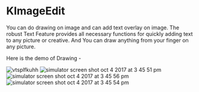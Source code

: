 # KImageEdit
You can do drawing on image and can add text overlay on image. The robust Text Feature provides all necessary functions for quickly adding text to any picture or creative. And You can draw anything from your finger on any picture.


Here is the demo of Drawing -


![vtsplfkuhh](https://user-images.githubusercontent.com/16478904/30632618-5b015dae-9e06-11e7-8899-f20eacebce56.gif)
![simulator screen shot oct 4 2017 at 3 45 51 pm](https://user-images.githubusercontent.com/16478904/31170816-3685e844-a91b-11e7-9431-8bfccd2e8721.png)
![simulator screen shot oct 4 2017 at 3 45 56 pm](https://user-images.githubusercontent.com/16478904/31170821-3942b8aa-a91b-11e7-8ee9-45abd18b72de.png)
![simulator screen shot oct 4 2017 at 3 45 54 pm](https://user-images.githubusercontent.com/16478904/31170820-39290aea-a91b-11e7-9363-2e5dc8818193.png)
